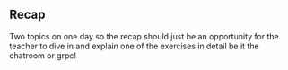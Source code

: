 ## Recap

Two topics on one day so the recap should just be an opportunity for the teacher to dive in and explain one of the exercises in detail be it the chatroom or grpc!
